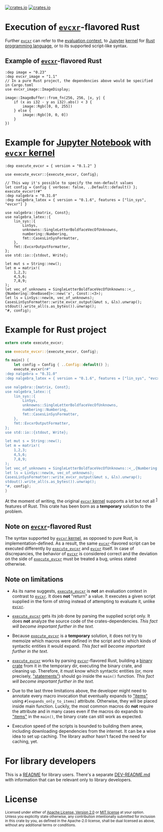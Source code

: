 [![crates.io](https://img.shields.io/crates/v/execute_evcxr.svg)][`execute_evcxr`]
[![crates.io](https://img.shields.io/crates/d/execute_evcxr.svg)][`execute_evcxr`]

# Execution of [`evcxr`]-flavored Rust

Further [`evcxr`] can refer to the [evaluation context](https://crates.io/crates/evcxr),
to [Jupyter](https://en.wikipedia.org/wiki/Project_Jupyter) [kernel](https://docs.jupyter.org/en/latest/projects/kernels.html) for [Rust programming language](https://www.rust-lang.org/), or to its supported script-like syntax.

## Example of [`evcxr`]-flavored Rust

```rust,ignore
:dep image = "0.23"
:dep evcxr_image = "1.1"
// In a pure Rust project, the dependencies above would be specified in Cargo.toml
use evcxr_image::ImageDisplay;

image::ImageBuffer::from_fn(256, 256, |x, y| {
    if (x as i32 - y as i32).abs() < 3 {
        image::Rgb([0, 0, 255])
    } else {
        image::Rgb([0, 0, 0])
    }
})
```

# Example for [Jupyter Notebook] with [`evcxr` kernel]

```rust,ignore
:dep execute_evcxr = { version = "0.1.2" }

use execute_evcxr::{execute_evcxr, Config};

// This way it's possible to specify the non-default values
let config = Config { verbose: false, ..Default::default() };
execute_evcxr(r#"
:dep nalgebra = "0.31.0"
:dep nalgebra_latex = { version = "0.1.6", features = ["lin_sys", "evcxr"] }
 
use nalgebra::{matrix, Const};
use nalgebra_latex::{
    lin_sys::{
        LinSys,
        unknowns::SingleLetterBoldfaceVecOfUnknowns,
        numbering::Numbering,
        fmt::CasesLinSysFormatter,
    },
    fmt::EvcxrOutputFormatter,
};
use std::io::{stdout, Write};

let mut s = String::new();
let m = matrix!(
    1,2,3;
    4,5,6;
    7,8,9;
);
let vec_of_unknowns = SingleLetterBoldfaceVecOfUnknowns::<_,{Numbering::OneBased}>::new('x', Const::<3>);
let ls = LinSys::new(m, vec_of_unknowns);
CasesLinSysFormatter::write_evcxr_output(&mut s, &ls).unwrap();
stdout().write_all(s.as_bytes()).unwrap();
"#, config);
```

# Example for Rust project

```rust
extern crate execute_evcxr;

use execute_evcxr::{execute_evcxr, Config};

fn main() {
    let config = Config { ..Config::default() };
    execute_evcxr(r#"
:dep nalgebra = "0.31.0"
:dep nalgebra_latex = { version = "0.1.6", features = ["lin_sys", "evcxr"] }

use nalgebra::{matrix, Const};
use nalgebra_latex::{
    lin_sys::{
        LinSys,
        unknowns::SingleLetterBoldfaceVecOfUnknowns,
        numbering::Numbering,
        fmt::CasesLinSysFormatter,
    },
    fmt::EvcxrOutputFormatter,
};
use std::io::{stdout, Write};

let mut s = String::new();
let m = matrix!(
    1,2,3;
    4,5,6;
    7,8,9;
);
let vec_of_unknowns = SingleLetterBoldfaceVecOfUnknowns::<_,{Numbering::OneBased}>::new('x', Const::<3>);
let ls = LinSys::new(m, vec_of_unknowns);
CasesLinSysFormatter::write_evcxr_output(&mut s, &ls).unwrap();
stdout().write_all(s.as_bytes()).unwrap();
"#, config);
}
```

At the moment of writing, the original [`evcxr` kernel] supports a lot but not all <sup><a href="https://github.com/google/evcxr/issues/165">1</a></sup> features of Rust. This crate has been born as a **temporary** solution to the problem.

## Note on [`evcxr`]-flavored Rust

The syntax supported by [`evcxr` kernel], as opposed to pure Rust, is implementation-defined. As a result, the same [`evcxr`]-flavored script can be executed differently by [`execute_evcxr`] and [`evcxr`] itself. In case of discrepancies, the behavior of [`evcxr`] is considered correct and the deviation on the side of [`execute_evcxr`] must be treated a bug, unless stated otherwise.

## Note on limitations

* As its name suggests, [`execute_evcxr`] is **not** an evaluation context in contrast to [`evcxr`]. It does **not** "return" a value. It executes a given script supplied in the form of string instead of attempting to evaluate it, unlike [`evcxr`].

* [`execute_evcxr`] gets its job done by parsing the supplied script only. It does **not** analyze the source code of the crates-dependencies. *This fact will become important further in the text.*

* Because [`execute_evcxr`] is a **temporary** solution, it does not try to memoize which macros were defined in the script and to which kinds of syntactic entities it would expand. *This fact will become important further in the text.*

* [`execute_evcxr`] works by parsing [`evcxr`]-flavored Rust, building a [binary crate](https://doc.rust-lang.org/book/ch07-01-packages-and-crates.html#:~:text=a%20library%20crate.-,Binary%20crates,-are%20programs%20you) from it in the temporary dir, executing the binary crate, and cleaning up. Therefore, it must know which syntactic entities (or, more precisely, ["statements"](https://doc.rust-lang.org/reference/statements.html)) should go inside the `main()` function. *This fact will become important further in the text.*

* Due to the last three limitations above, the developer might need to annotate every macro invocation that eventually expands to ["items"](https://doc.rust-lang.org/reference/items.html) using `#[expands_only_to_items]` attribute. Otherwise, they will be placed inside main function. Luckily, the most common macros do **not** require the attribute and in many cases even if the macros do expands to ["items"](https://doc.rust-lang.org/reference/items.html) in the `main()`, the binary crate can still work as expected.

* Execution speed of the scripts is bounded to building them anew, including downloading dependencies from the internet. It can be a wise idea to set up caching. The library author hasn't faced the need for caching, yet.

# For library developers

This is a [README](https://en.wikipedia.org/wiki/README) for library users. There's a separate [DEV-README.md](https://github.com/JohnScience/execute_evcxr/blob/main/DEV-README.md) with information that can be relevant only to library developers.

[`execute_evcxr`]: https://crates.io/crates/execute_evcxr
[`evcxr`]: https://github.com/google/evcxr/blob/main/evcxr_jupyter/samples/evcxr_jupyter_tour.ipynb
[`evcxr` kernel]: https://github.com/google/evcxr/tree/main/evcxr_jupyter
[Jupyter Notebook]: https://en.wikipedia.org/wiki/Project_Jupyter#Jupyter_Notebook

# License

<sup>
Licensed under either of <a href="LICENSE-APACHE">Apache License, Version
2.0</a> or <a href="LICENSE-MIT">MIT license</a> at your option.
</sup>

<br>

<sub>
Unless you explicitly state otherwise, any contribution intentionally submitted
for inclusion in this crate by you, as defined in the Apache-2.0 license, shall
be dual licensed as above, without any additional terms or conditions.
</sub>